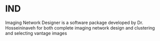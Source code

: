 # IND
Imaging Network Designer is a software package developed by Dr. Hosseininaveh for both complete imaging network design and clustering and selecting vantage images 
